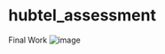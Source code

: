 # hubtel_assessment

Final Work
![image](https://github.com/titanium-cmd/hubtel-assessement/assets/29788282/0223fe69-a639-40dd-870c-78c7d4171637)
